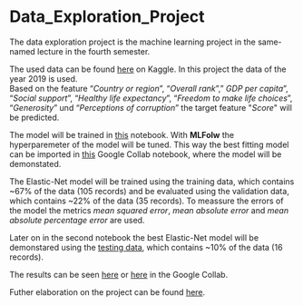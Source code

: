 # Data_Exploration_Project

The data exploration project is the machine learning project in the same-named lecture in the fourth semester.

The used data can be found [here](https://www.kaggle.com/unsdsn/world-happiness) on Kaggle. In this project the data of the year 2019 is used.</br>
Based on the feature “*Country or region*”, “*Overall rank*”,” *GDP per capita*”, “*Social support*”, “*Healthy life expectancy*”, “*Freedom to make life choices*”, “*Generosity*” und “*Perceptions of corruption*” the target feature "*Score*" will be predicted.

The model will be trained in [this](./trainModel.ipynb) notebook. With **MLFolw** the hyperparemeter of the model will be tuned. This way the best fitting model can be imported in [this](https://colab.research.google.com/drive/1gRgP7eUHicIGm0nuqYa765ioiyw21Mcn#scrollTo=u4qU4NFAZHb0) Google Collab notebook, where the model will be demonstated.

The Elastic-Net model will be trained using the training data, which contains ~67% of the data (105 records) and be evaluated using the validation data, which contains ~22% of the data (35 records). To meassure the errors of the model the metrics *mean squared error*, *mean absolute error* and *mean absolute percentage error* are used.

Later on in the second notebook the best Elastic-Net model will be demonstared using the [testing data](./data/test_data.csv), which contains ~10% of the data (16 records).

The results can be seen [here](./demo.ipynb) or [here](https://colab.research.google.com/drive/1gRgP7eUHicIGm0nuqYa765ioiyw21Mcn#scrollTo=u4qU4NFAZHb0) in the Google Collab.

Futher elaboration on the project can be found [here](./Report-Jasmin_Noll.pdf).